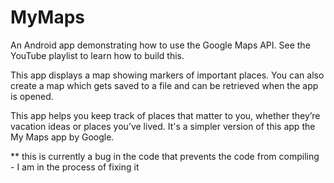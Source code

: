 # MyMaps
An Android app demonstrating how to use the Google Maps API. See the YouTube playlist to learn how to build this.

This app displays a map showing markers of important places. You can also create a map which gets saved to a file and can be retrieved when the app is opened.

This app helps you keep track of places that matter to you, whether they’re vacation ideas or places you’ve lived. It's a simpler version of this app the My Maps app by Google.

** this is currently a bug in the code that prevents the code from compiling - I am in the process of fixing it 
